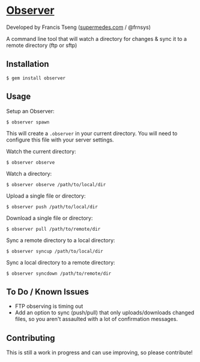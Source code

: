 # [Observer](http://supermedes.com/labs/observer/)
Developed by Francis Tseng ([supermedes.com](http://www.supermedes.com) / @frnsys)

A command line tool that will watch a directory for changes & sync it to a remote directory (ftp or sftp)
 
## Installation
```
$ gem install observer
```

## Usage
Setup an Observer:
```
$ observer spawn
```
This will create a `.observer` in your current directory. You will need to configure this file with your server settings.

Watch the current directory:
```
$ observer observe
```

Watch a directory:
```
$ observer observe /path/to/local/dir
```

Upload a single file or directory:
```
$ observer push /path/to/local/dir
```

Download a single file or directory:
```
$ observer pull /path/to/remote/dir
```

Sync a remote directory to a local directory:
```
$ observer syncup /path/to/local/dir
```

Sync a local directory to a remote directory:
```
$ observer syncdown /path/to/remote/dir
```

## To Do / Known Issues
* FTP observing is timing out
* Add an option to sync (push/pull) that only uploads/downloads changed
	files, so you aren't assaulted with a lot of confirmation messages.

## Contributing
This is still a work in progress and can use improving, so please contribute!
